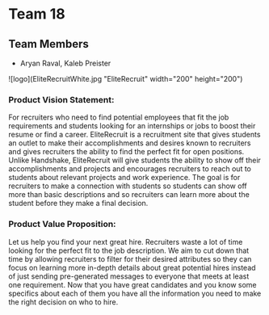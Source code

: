 # Team 18

## Team Members
-  Aryan Raval, Kaleb Preister

![logo](EliteRecruitWhite.jpg "EliteRecruit" width="200" height="200")

### Product Vision Statement:

For recruiters who need to find potential employees that fit the job requirements and students looking for an internships or jobs to boost their resume or find a career. EliteRecruit is a recruitment site that gives students an outlet to make their accomplishments and desires known to recruiters and gives recruiters the ability to find the perfect fit for open positions. Unlike Handshake, EliteRecruit will give students the ability to show off their accomplishments and projects and encourages recruiters to reach out to students about relevant projects and work experience. The goal is for recruiters to make a connection with students so students can show off more than basic descriptions and so recruiters can learn more about the student before they make a final decision.

### Product Value Proposition:

Let us help you find your next great hire. Recruiters waste a lot of time looking for the perfect fit to the job description. We aim to cut down that time by allowing recruiters to filter for their desired attributes so they can focus on learning more in-depth details about great potential hires instead of just sending pre-generated messages to everyone that meets at least one requirement. Now that you have great candidates and you know some specifics about each of them you have all the information you need to make the right decision on who to hire.